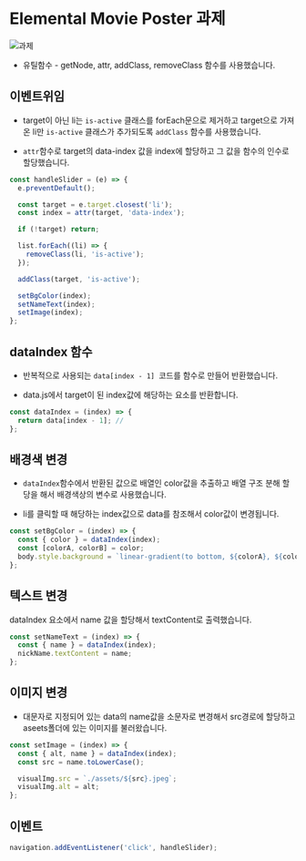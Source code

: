 # Elemental Movie Poster 과제

![과제](https://github.com/minomad/js-homework/assets/131448929/0554ea92-110f-478f-82f3-97233ac05d7d)

- 유틸함수 - getNode, attr, addClass, removeClass 함수를 사용했습니다.

## 이벤트위임

- target이 아닌 li는 `is-active` 클래스를 forEach문으로 제거하고 target으로 가져온 li만 `is-active` 클래스가 추가되도록 `addClass` 함수를 사용했습니다.

- `attr`함수로 target의 data-index 값을 index에 할당하고 그 값을 함수의 인수로 할당했습니다.

```js
const handleSlider = (e) => {
  e.preventDefault();

  const target = e.target.closest('li');
  const index = attr(target, 'data-index');

  if (!target) return;

  list.forEach((li) => {
    removeClass(li, 'is-active');
  });

  addClass(target, 'is-active');

  setBgColor(index);
  setNameText(index);
  setImage(index);
};
```

## dataIndex 함수

- 반복적으로 사용되는 `data[index - 1] `코드를 함수로 만들어 반환했습니다.

- data.js에서 target이 된 index값에 해당하는 요소를 반환합니다.

```js
const dataIndex = (index) => {
  return data[index - 1]; //
};
```

## 배경색 변경

- `dataIndex`함수에서 반환된 값으로 배열인 color값을 추출하고 배열 구조 분해 할당을 해서 배경색상의 변수로 사용했습니다.

- li를 클릭할 때 해당하는 index값으로 data를 참조해서 color값이 변경됩니다.

```js
const setBgColor = (index) => {
  const { color } = dataIndex(index);
  const [colorA, colorB] = color;
  body.style.background = `linear-gradient(to bottom, ${colorA}, ${colorB})`;
};
```

## 텍스트 변경
dataIndex 요소에서 name 값을 할당해서 textContent로 출력했습니다.
```js
const setNameText = (index) => {
  const { name } = dataIndex(index);
  nickName.textContent = name;
};
```

## 이미지 변경
- 대문자로 지정되어 있는 data의 name값을 소문자로 변경해서 src경로에 할당하고 aseets폴더에 있는 이미지를 불러왔습니다.

```js
const setImage = (index) => {
  const { alt, name } = dataIndex(index);
  const src = name.toLowerCase();

  visualImg.src = `./assets/${src}.jpeg`;
  visualImg.alt = alt;
};
```

## 이벤트

```js
navigation.addEventListener('click', handleSlider);
```
